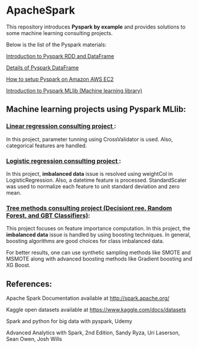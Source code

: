 <h1>ApacheSpark</h1> 

This repository introduces **Pyspark by example** and provides solutions to some machine learning consulting projects.

Below is the list of the Pyspark materials:

<a href="pyspark-test.ipynb">Introduction to Pyspark RDD and DataFrame</a>

<a href="dataFrame-basics.ipynb">Details of Pyspark DataFrame</a>

<a href="PySpark-AWS-EC2.ipynb">How to setup Pyspark on Amazon AWS EC2 </a>

<a href="pyspark-MLlib.ipynb"> Introduction to Pyspark MLlib (Machine learning library) </a>

## Machine learning projects using Pyspark MLlib:

### <a href="Linear_Regression_Consulting_Project.ipynb"> Linear regression consulting project </a>:

In this project, parameter tunning using CrossValidator is used. Also, categorical features are handled.

### <a href="Logistic_Regression_Consulting_Project.ipynb"> Logistic regression consulting project </a>:

In this project, **imbalanced data** issue is resolved using weightCol in LogisticRegression. Also, a datetime feature is processed. StandardScaler was used to normalize each feature to unit standard deviation and zero mean.

### <a href="Tree_Methods_Consulting_Project.ipynb"> Tree methods consulting project (Decisiont ree, Random Forest, and GBT Classifiers)</a>:

This project focuses on feature importance computation. In this project, the **imbalanced data** issue is handled by using boosting techniques. In general, boosting algorithms are good choices for class imbalanced data.

For better results, one can use synthetic sampling methods like SMOTE and MSMOTE along with advanced boosting methods like Gradient boosting and XG Boost.



## References:

Apache Spark Documentation available at http://spark.apache.org/

Kaggle open datasets available at https://www.kaggle.com/docs/datasets

Spark and python for big data with pyspark, Udemy

Advanced Analytics with Spark, 2nd Edition, Sandy Ryza, Uri Laserson, Sean Owen, Josh Wills



